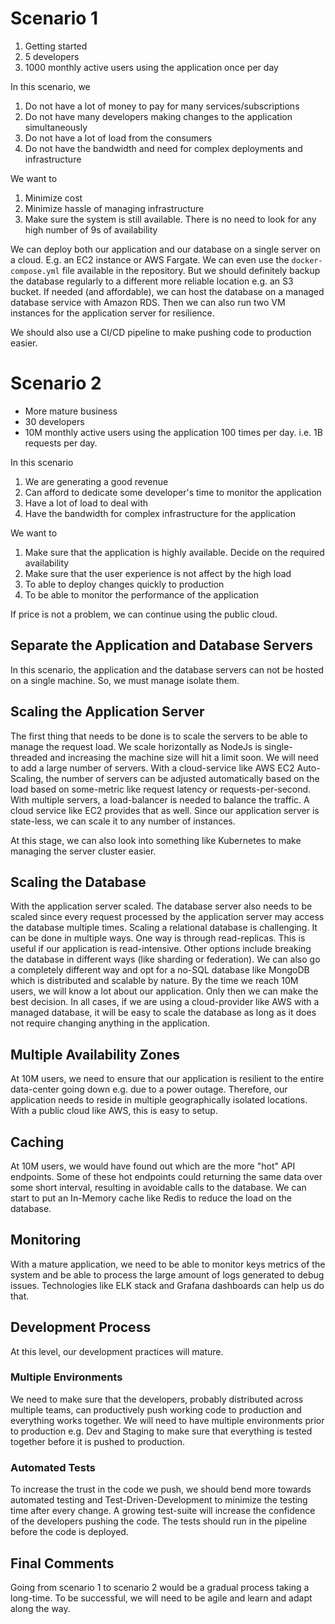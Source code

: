 # Scenario 1
1. Getting started
1. 5 developers
1. 1000 monthly active users using the application once per day

In this scenario, we
1. Do not have a lot of money to pay for many services/subscriptions
1. Do not have many developers making changes to the application simultaneously
1. Do not have a lot of load from the consumers
1. Do not have the bandwidth and need for complex deployments and infrastructure

We want to
1. Minimize cost
1. Minimize hassle of managing infrastructure
1. Make sure the system is still available. There is no need to look for any high number of 9s of availability

We can deploy both our application and our database on a single server on a cloud. E.g. an EC2 instance or AWS Fargate. We can even use the `docker-compose.yml` file available in the repository. But we should definitely backup the database regularly to a different more reliable location e.g. an S3 bucket.
If needed (and affordable), we can host the database on a managed database service with Amazon RDS. Then we can also run two VM instances for the application server for resilience.

We should also use a CI/CD pipeline to make pushing code to production easier.

# Scenario 2
* More mature business
* 30 developers
* 10M monthly active users using the application 100 times per day. i.e. 1B requests per day.

In this scenario
1. We are generating a good revenue
1. Can afford to dedicate some developer's time to monitor the application
1. Have a lot of load to deal with
1. Have the bandwidth for complex infrastructure for the application

We want to
1. Make sure that the application is highly available. Decide on the required availability
1. Make sure that the user experience is not affect by the high load
1. To able to deploy changes quickly to production
1. To be able to monitor the performance of the application

If price is not a problem, we can continue using the public cloud.

## Separate the Application and Database Servers
In this scenario, the application and the database servers can not be hosted on a single machine. So, we must manage isolate them.

## Scaling the Application Server
The first thing that needs to be done is to scale the servers to be able to manage the request load. We scale horizontally as NodeJs is single-threaded and increasing the machine size will hit a limit soon. We will need to add a large number of servers. With a cloud-service like AWS EC2 Auto-Scaling, the number of servers can be adjusted automatically based on the load based on some-metric like request latency or requests-per-second.
With multiple servers, a load-balancer is needed to balance the traffic. A cloud service like EC2 provides that as well. Since our application server is state-less, we can scale it to any number of instances.

At this stage, we can also look into something like Kubernetes to make managing the server cluster easier.

## Scaling the Database
With the application server scaled. The database server also needs to be scaled since every request processed by the application server may access the database multiple times. Scaling a relational database is challenging. It can be done in multiple ways. One way is through read-replicas. This is useful if our application is read-intensive. Other options include breaking the database in different ways (like sharding or federation). We can also go a completely different way and opt for a no-SQL database like MongoDB which is distributed and scalable by nature. By the time we reach 10M users, we will know a lot about our application. Only then we can make the best decision. In all cases, if we are using a cloud-provider like AWS with a managed database, it will be easy to scale the database as long as it does not require changing anything in the application.

## Multiple Availability Zones
At 10M users, we need to ensure that our application is resilient to the entire data-center going down e.g. due to a power outage. Therefore, our application needs to reside in multiple geographically isolated locations. With a public cloud like AWS, this is easy to setup.

## Caching
At 10M users, we would have found out which are the more "hot" API endpoints. Some of these hot endpoints could returning the same data over some short interval, resulting in avoidable calls to the database. We can start to put an In-Memory cache like Redis to reduce the load on the database.

## Monitoring
With a mature application, we need to be able to monitor keys metrics of the system and be able to process the large amount of logs generated to debug issues. Technologies like ELK stack and Grafana dashboards can help us do that.

## Development Process
At this level, our development practices will mature.

### Multiple Environments
We need to make sure that the developers, probably distributed across multiple teams, can productively push working code to production and everything works together. We will need to have multiple environments prior to production e.g. Dev and Staging to make sure that everything is tested together before it is pushed to production.

### Automated Tests
To increase the trust in the code we push, we should bend more towards automated testing and Test-Driven-Development to minimize the testing time after every change. A growing test-suite will increase the confidence of the developers pushing the code. The tests should run in the pipeline before the code is deployed.

## Final Comments
Going from scenario 1 to scenario 2 would be a gradual process taking a long-time. To be successful, we will need to be agile and learn and adapt along the way.